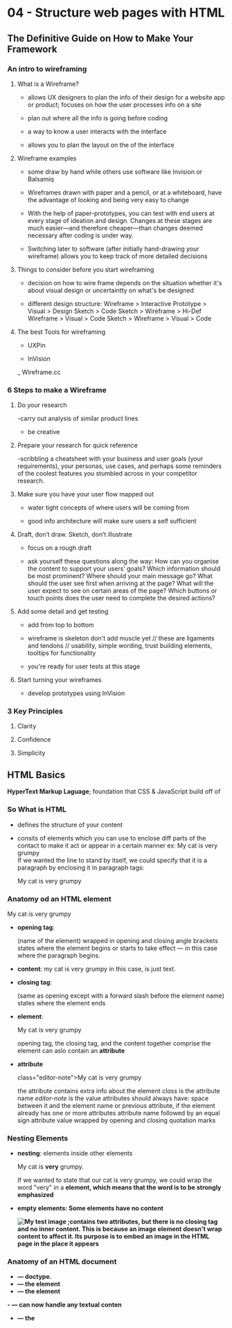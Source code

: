 # 04 - Structure web pages with HTML

## The Definitive Guide on How to Make Your Framework

### An intro to wireframing

1. What is a Wireframe?

    - allows UX designers to plan the info of their design for a website app or product; focuses on how the user processes info on a site

    - plan out where all the info is going before coding

    - a way to know a user interacts with the interface

    - allows you to plan the layout on the of the interface

2. Wireframe examples

    - some draw by hand while others use software like Invision or Balsamiq

    - Wireframes drawn with paper and a pencil, or at a whiteboard, have the advantage of looking and being very easy to change

    - With the help of paper-prototypes, you can test with end users at every stage of ideation and design. Changes at these stages are much easier—and therefore cheaper—than changes deemed necessary after coding is under way.

    - Switching later to software (after initially hand-drawing your wireframe) allows you to keep track of more detailed decisions

3. Things to consider before you start wireframing

    - decision on how to wire frame depends on the situation whether it's about visual design or uncertaintty on what's be designed

    - different design structure:
    Wireframe > Interactive Prototype > Visual > Design
    Sketch > Code
    Sketch > Wireframe > Hi-Def Wireframe > Visual > Code
    Sketch > Wireframe > Visual > Code

4. The best Tools for wireframing

    - UXPin

    - InVision

    _ Wireframe.cc

### 6 Steps to make a Wireframe

1. Do your research

    -carry out analysis of similar product lines

    - be creative

2. Prepare your research for quick reference

    -scribbling a cheatsheet with your business and user goals (your requirements), your personas, use cases, and perhaps some reminders of the coolest features you stumbled across in your competitor research.

3. Make sure you have your user flow mapped out

    - water tight concepts of where users will be coming from

    - good info architecture will make sure users a self sufficient

4. Draft, don’t draw. Sketch, don’t illustrate

    - focus on a rough draft

    - ask yourself these questions along the way:
    How can you organise the content to support your users’ goals?
    Which information should be most prominent? Where should your main message go? What should the user see first when arriving at the page?
    What will the user expect to see on certain areas of the page?
    Which buttons or touch points does the user need to complete the desired actions?

5. Add some detail and get testing

    - add from top to bottom

    - wireframe is skeleton don't add muscle yet // these are ligaments and tendons // usability, simple wording, trust building elements, tooltips for functionality

    - you're ready for user tests at this stage

6. Start turning your wireframes

    - develop prototypes using InVision

### 3 Key Principles

1. Clarity

2. Confidence

3. Simplicity

## HTML Basics

**HyperText Markup Laguage**; foundation that CSS & JavaScript build off of

### So What is HTML

- defines the structure of your content

- consits of elements which you can use to enclose diff parts of the contact to make it act or appear in a certain manner
    ex: My cat is very grumpy  
    If we wanted the line to stand by itself, we could specify that it is a paragraph by enclosing it in paragraph tags:
    <p>My cat is very grumpy</p>

### Anatomy od an HTML element

<p>My cat is very grumpy</p>

- **opening tag**: <p> (name of the element)
    wrapped in opening and closing angle brackets
    states where the element begins or starts to take effect — in this case where the paragraph begins.

- **content**: my cat is very grumpy
    in this case, is just text.

- **closing tag**: </p> (same as opening except with a forward slash before the element name)
    states where the element ends

- **element**: <p>My cat is very grumpy</p>
    opening tag, the closing tag, and the content together comprise the element
    can aslo contain an **attribute**

- **attribute** <p> class="editor-note">My cat is very grumpy </p>
    the attribute contains extra info about the element
    _class_ is the attribute name
    _editor-note_ is the value
    attributes should always have:
        space between it and the element name or previous attribute, if the element already has one or more attributes
        attribute name followed by an equal sign
        attribute value wrapped by opening and closing quotation marks

### Nesting Elements

- **nesting**: elements inside other elements
    <p>My cat is <strong>very</strong> grumpy.</p>
    If we wanted to state that our cat is very grumpy, we could wrap the word "very" in a <strong> element, which means that the word is to be strongly emphasized

- **empty elements**: Some elements have no content

    <img src="images/firefox-icon.png" alt="My test image"> ;contains two attributes, but there is no closing </img> tag and no inner content. This is because an image element doesn't wrap content to affect it. Its purpose is to embed an image in the HTML page in the place it appears

### Anatomy of an HTML document

- <!DOCTYPE html> — doctype.
- <html></html> — the <html> element
- <head></head> — the <head> element

-<meta charset="utf-8"> — can now handle any textual conten

- <title></title> — the <title> element
- <body></body> — the <body>

### Images

<img> <img src="images/firefox-icon.png" alt="My test image">
  embed an image

- src: contains the path to our image

-alt: you specify descriptive text for users who cannot see the image

### Marking up text

- **Headings**

    <h1>-<h6>

- **Paragraphs**

    <p>: <p>This is a single paragraph</p>

-**Lists**: two types of lists unordered (<ul>) and ordered (<ol>)

    each item inside the lists is put inside an <li>
<ul>
  <li>technologists</li>
  <li>thinkers</li>
  <li>builders</li>
</ul>

- **Links**: to add a link <a>; it means anchor

    "Mozilla Manifesto"
    Wrap the text in an <a> element, as shown below:
    <a>Mozilla Manifesto</a>
    Copy to Clipboard
    Give the <a> element an href attribute, as shown below:
    <a href="">Mozilla Manifesto</a>
    Copy to Clipboard
    Fill in the value of this attribute with the web address that you want the link to

## Semantics

### Semantics in HTML

- **Benefits**: 
    Search engines will consider its contents as important keywords to influence the page's search rankings (see SEO)
    Screen readers can use it as a signpost to help visually impaired users navigate a page
    Finding blocks of meaningful code is significantly easier than searching through endless divs with or without semantic or namespaced classes
    Suggests to the developer the type of data that will be populated
    Semantic naming mirrors proper custom element/component naming

